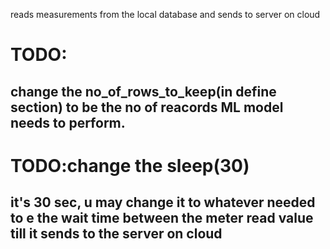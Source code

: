 reads measurements from the local database and sends to server on cloud

# TODO:
## change the no_of_rows_to_keep(in define section) to be the no of reacords ML model needs to perform.

# TODO:change the sleep(30)
## it's 30 sec, u may change it to whatever needed to e the wait time between the meter read value till it sends to the server on cloud


